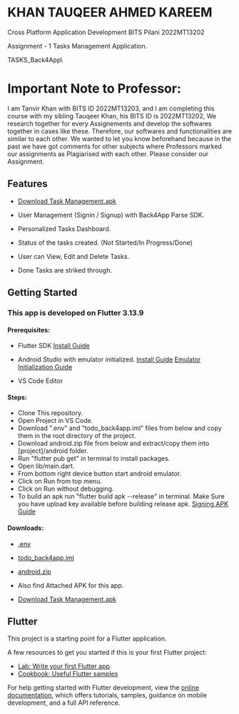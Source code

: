 # KHAN TAUQEER AHMED KAREEM

Cross Platform Application Development
BITS Pilani
2022MT13202

Assignment - 1
Tasks Management Application.

TASKS_Back4App\

# Important Note to Professor:

I am Tanvir Khan with BITS ID 2022MT13203, and I am completing this course with my sibling Tauqeer Khan, his BITS ID is 2022MT13202, We research together for every Assignements and develop the softwares together in cases like these. Therefore, our softwares and functionalities are similar to each other.
We wanted to let you know beforehand because in the past we have got comments for other subjects where Professors marked our assignments as Plagiarised with each other.
Please consider our Assignment.

## Features

- [Download Task Management.apk](https://drive.google.com/file/d/1m_BXVtPrWC7hziKEAYDXd0zjp9JASVbB/view?usp=sharing)

- User Management (Signin / Signup) with Back4App Parse SDK.
- Personalized Tasks Dashboard.
- Status of the tasks created. (Not Started/In Progress/Done)
- User can View, Edit and Delete Tasks.
- Done Tasks are striked through.

## Getting Started

### This app is developed on Flutter 3.13.9

#### Prerequisites:

- Flutter SDK [Install Guide](https://docs.flutter.dev/get-started/install)

- Android Studio with emulator initialized. [Install Guide](https://developer.android.com/studio) [Emulator Initialization Guide](https://developer.android.com/design-for-safety/privacy-sandbox/download#:~:text=Set%20up%20an%20Android%20device%20emulator%20image,-To%20set%20up&text=In%20Android%20Studio%2C%20go%20to,it%20isn't%20already%20installed.)

- VS Code Editor

#### Steps:

- Clone This repository.
- Open Project in VS Code.
- Download ".env" and "todo_back4app.iml" files from below and copy them in the root directory of the project.
- Download android.zip file from below and extract/copy them into [project]/android folder.
- Run "flutter pub get" in terminal to install packages.
- Open lib/main.dart.
- From bottom right device button start android emulator.
- Click on Run from top menu.
- Click on Run without debugging.
- To build an apk run "flutter build apk --release" in terminal. Make Sure you have upload key available before building release apk. [Signing APK Guide](https://docs.flutter.dev/deployment/android)

#### Downloads:

- [.env](https://drive.google.com/file/d/1zK4R5Gw_yiVASU50JGATSEn7N80KOv9j/view?usp=sharing)
- [todo_back4app.iml](https://drive.google.com/file/d/1g-t13UScZ6YydBcIl7szSHiw1bsL8Ts1/view?usp=sharing)
- [android.zip](https://drive.google.com/file/d/1ltNa9daiMs03R1GBfWm1LTFfIAGQ419n/view?usp=sharing)

- Also find Attached APK for this app.
- [Download Task Management.apk](https://drive.google.com/file/d/1Sszof12bhIaxadkwnSQPiagwk6vjeU8z/view?usp=drive_link)

## Flutter

This project is a starting point for a Flutter application.

A few resources to get you started if this is your first Flutter project:

- [Lab: Write your first Flutter app](https://docs.flutter.dev/get-started/codelab)
- [Cookbook: Useful Flutter samples](https://docs.flutter.dev/cookbook)

For help getting started with Flutter development, view the
[online documentation](https://docs.flutter.dev/), which offers tutorials,
samples, guidance on mobile development, and a full API reference.
